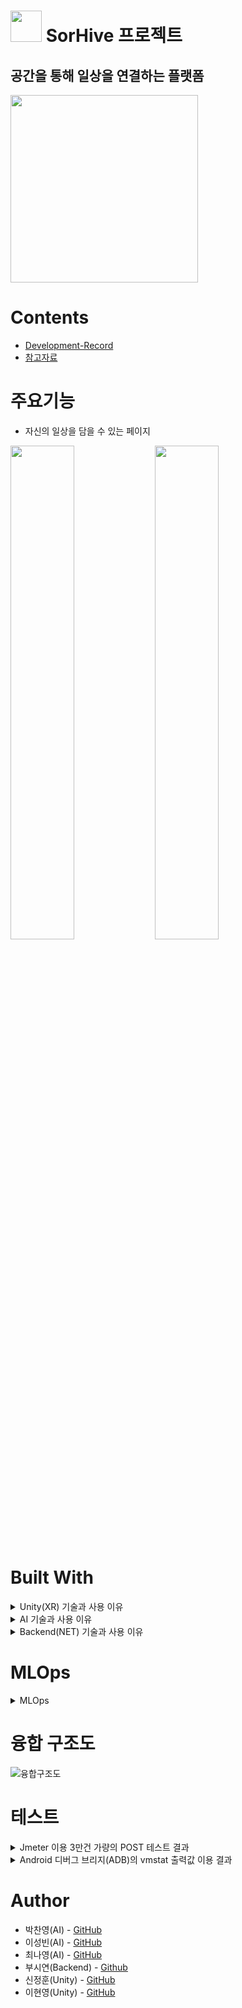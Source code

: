 # <img src="https://user-images.githubusercontent.com/111809392/205326221-6542a55f-fae2-4ece-982f-0b9598f4f08c.png" height="50"/>  SorHive 프로젝트 

## 공간을 통해 일상을 연결하는 플랫폼
<img src="https://user-images.githubusercontent.com/111809392/205321871-c7de56fd-34cc-4a74-9f22-189ec16f87fe.png" height="300"/>

# Contents
- [Development-Record](https://github.com/MA-Dot-COM/Intro/wiki/Development-Record)
- [참고자료](https://github.com/MA-Dot-COM/Intro/wiki/%EC%B0%B8%EA%B3%A0-%EC%9E%90%EB%A3%8C)

# 주요기능
- 자신의 일상을 담을 수 있는 페이지
<div>
<img src="https://user-images.githubusercontent.com/111809392/205321857-2650fe08-b253-495b-8477-f8120b5522fd.png" width="45%"/>
<img src="https://user-images.githubusercontent.com/111809392/205321864-1b3b4ccf-4be0-4acd-b671-36a8478f0166.png" width="45%"/>
<div/>
  
# Built With

<details>
<summary>Unity(XR) 기술과 사용 이유</summary>
<div markdown="1">

- [Unity Enterprise](https://store.unity.com/kr/products/unity-enterprise)
  - 전체 UI 및 3D공간
- [Photon](https://www.photonengine.com/ko-KR/)
  - 다중사용자 환경
- [Blender](https://www.blender.org/)
  - 아바타 및 프리셋

</div>
</details>

<details>
<summary>AI 기술과 사용 이유</summary>
<div markdown="1">

- [Tensorflow](https://www.tensorflow.org/?hl=ko)
  -
- [Pytorch](https://pytorch.org/)
  -
- [Pycharm](https://www.jetbrains.com/ko-kr/pycharm/)
  -
- [Fastapi](https://fastapi.tiangolo.com/ko/)
  -
- [Docker](https://www.docker.com/)
  -

--------

 - 공간 분류모델
네이버, 구글에서 술집, 노래방, 카페등 공간에 대한 이미지 크롤링후 전처리, 약 12,000개의 데이터셋을 Resnet50모델에 전이학습하여 사용자가 일상의 사진을 올리면 분석하여 그와 맞는 공간에 대한 카테고리를 분류해 준다. 

- 아바타 생성모델
사용자의 얼굴 사진으로 아바타를 생성해주는 시스템을 설계하고 구현, 데이터 셋은 https://www.kaggle.com/datasets/niten19/face-shape-dataset를 사용한다. 얼굴이 이미 나누어져 있는 kaggle의 Face Shape Dataset 중 약 2500개를 사용해 눈모양과 눈썹모양을 라벨링 한 후, yolo5로 학습시켰다. yolo5의 detect.py와 data.yaml 수정해 얼굴형, 눈모양, 눈썹모양 별로 모델을 만든 뒤, 각 클래스마다 높은 값을 뽑아내 사용자의 얼굴사진을 분석해 아바타를 만든다. 

- Insightface의 Detection모델
공간분류 모델에 사용될 사용자들의 이미지 데이터의 초상권 보호를 위해 Insightface의 Detection모델인 RetinaFace-10GF를 사용하여 얼굴인식 후 모자이크 처리를 해주는 모델을 만들었다. 모자이크 처리한 데이터셋으로 공간분류 모델을 학습한 결과 성능의 차이는 없었고, 이후에도 사용자들에게 사진을 받으면 Insightface의 Detection모델을 거쳐 모자이크 처리되어 초상권이 보호된 데이터셋으로 활용할 계획이다.

- 추천 시스템
사용자 기반 협업 필터링을 통해 사용자 간 친밀도를 측정해 잠재적인 관계가 가깝지만 아직 팔로워 하지 않은 사용자를 추천해 주는 시스템을 설계하고 구현.
친구 친밀도 도출 시스템은 사용자에게 얼마나 관심이 많은지 클릭해서 본 빈도(룸인, 라이핑, 채팅 등)등 사용자 행동 양식을 수집하여 얼마나 친밀한지 판별하고,
이를 토대로 사용자에 대해 친밀도 순위를 결정한다.

</div>
</details>

<details>
<summary>Backend(NET) 기술과 사용 이유</summary>
<div markdown="1">

- [AWS RDS - MySQL](https://aws.amazon.com/ko/rds/mysql/?nc=sn&loc=1)
  - 정규화를 통해 데이터의 일관성과 무결성을 확보하기 위해 사용했습니다.

- [MongoDB - Atlas](https://www.mongodb.com/ko-kr/cloud/atlas/efficiency)
  - 방대한 데이터 처리, 수정 필요없는 데이터들만 저장하여 빠르게 조회가 가능해서 사용했습니다.
  
- [AWS Ec2](https://aws.amazon.com/ko/ec2/)
  - 클라우드 환경의 가상 서버를 구축하기 위해 사용했습니다.
  
- [AWS S3](https://aws.amazon.com/ko/s3/?nc=sn&loc=0)
  - 이미지 저장, 호스팅, 뛰어난 보안성 때문에 사용했습니다.
  
- [AWS ElasticBeanstalk](https://aws.amazon.com/ko/elasticbeanstalk/)
  - 서버에서 개발된 웹 애플리케이션 및 서비스를 간단하게 배포하려고 사용한 서비스
  - 로드밸런싱, 오토스케일링 기능 함께 사용했습니다.

- [AWS Route53](https://aws.amazon.com/ko/route53)
  - ACM 과 ElasticBeanstalk 를 연결하여 사용했습니다.
  - Domain은 sorhive.shop 을 통해 접속 가능하게 하였습니다.

- [AWS Certificate Manager](https://aws.amazon.com/ko/certificate-manager)
  - 로드밸런서에 SSL 인증서를 연결하여 사용했습니다.
  - HTTP에 SSL 인증서를 사용하여 더 안전한 보안용 프로토콜인 HTTPS를 통해 더 안전한 SNS를 위해 사용했습니다.

- [SpringBoot](https://spring.io/projects/spring-boot)
  - 자바 기반의 웹 어플리케이션을 만들 수 있는 프레임워크인 스프링을 더 쉽게 사용할 수 있어서 사용했습니다.
  
- [JPA](https://spring.io/projects/spring-data-jpa)
  - 객체와 관계형 데이터베이스를 매핑하여 데이터베이스에 대한 의존성을 줄이고 생산성을 높이고 유지보수 향상, 성능 등의 장점 때문에 사용했습니다. 
  
- [Spring Security](https://spring.io/projects/spring-security)
  - 스프링 어플리케이션의 보안을 담당하는 스프링 하위 프레임 워크이고, 인증과 권한 부분을 담당했습니다.
  - JsonWebToken과 함께 사용하여 토큰 기반으로 접근을 통제했습니다.
  
- [Spring Batch](https://spring.io/projects/spring-batch)
  - 스프링 어플리케이션에서 일괄적인 데이터 처리를 담당하는 스프링 하위 프레임워크이고,
  - 라이핑(스토리)의 특성인 24시간 이후 안보이게 하는 기능
  - 추천배열(AI에 회원 * 회원에 대한 데이터를 통해 받아온 코사인 유사도 기반 추천 정렬)을 받아오고 몽고 DB에 저장하는 기능
    2 가지를 위해서 사용했습니다.
    
--------

- 회원 접근 권한 및 토큰 발급 : Spring Security, jsonwebtoken
- 데이터 일괄 처리 : Spring-Batch
- Object-relational mapping : jpa
- 이메일 처리 : Spring-Boot-Starter-Mail
- 로드밸런싱 : AWS Elastic Load Balancing, AWS Route53, AWS ACM
- 데이터 저장 : RDS
- 대량 데이터 저장 : MongoDB
- 파일 저장 : AWS S3

---------

</div>
</details>

# MLOps
<details>
<summary>MLOps</summary>
<div markdown="1">
 
## 이미지 → image classification → 공간

(사진)XR → NET → AI(분석) → NET → (공간)XR
  
<div>
  
<img src="https://user-images.githubusercontent.com/111809392/205317427-cd9e6372-9368-4d9f-86f3-41c7adfb881a.png" width="30%" height="400"/>
<img src="https://user-images.githubusercontent.com/111809392/205317453-a6147b69-ae54-4fe6-8818-6be44fe28bdb.png" width="30%" height="400"/>
<img src="https://user-images.githubusercontent.com/111809392/205317463-7ec76e89-f5ce-44f7-a955-9a8bd252d188.png" width="30%" height="400"/>
                                                                                                                            
<div/>
                                                                                                                            
![Untitled (1)](https://user-images.githubusercontent.com/111809392/205317472-345c07bd-c83f-4098-a359-9cb7f0870ba7.png)
![Untitled](https://user-images.githubusercontent.com/111809392/205317480-bf87aa5b-7f5a-43e6-b19e-9a27e770ef69.png)
  
</div>
</details>

# 융합 구조도
![융합구조도](https://user-images.githubusercontent.com/111809392/205318829-a7071a0d-5c43-4265-b92b-1fedc3d0e5b2.png)

  
# 테스트
<details>
<summary>Jmeter 이용 3만건 가량의 POST 테스트 결과</summary>
<div markdown="1">
 
- AWS Cloud Watch 그래프
![부하테스트 결과](https://user-images.githubusercontent.com/111809392/205322686-4f8fb92a-7c86-4572-8899-583ca1d0908d.png)
![부하테스트 결과2](https://user-images.githubusercontent.com/111809392/205322699-3fe3e45c-3ce7-4622-9865-3f7d07a657b4.png)

</div>
</details>
<details>
<summary>Android 디버그 브리지(ADB)의 vmstat 출력값 이용 결과</summary>
<div markdown="1">
 

  - 실제 사용하던 폰으로 해서 튀는 부분이 일부 존재 한다.
  - 백그라운드 앱 종료 후 10분간 대기
  - 이후 앱 구동 & 로그인 후 50분 대기
  - 이후 앱 종료 후 10분간 대기 한 그래프
![성능테스트](https://user-images.githubusercontent.com/111809392/205322590-ef6e49ac-3ad7-4bf9-b79a-7828c62a066e.png)
![성능테스트2](https://user-images.githubusercontent.com/111809392/205322666-1fe6c65c-4f7a-4339-a374-531bd9e1d0b9.png)

</div>
</details>
 
# Author
- 박찬영(AI) - [GitHub](https://github.com/orgs/MA-Dot-COM/people/Jneck)
- 이성빈(AI) - [GitHub](https://github.com/orgs/MA-Dot-COM/people/naya-beene)
- 최나영(AI) - [GitHub](https://github.com/orgs/MA-Dot-COM/people/cny689)
- 부시연(Backend) - [Github](https://github.com/SybooSyboo782)
- 신정훈(Unity) - [GitHub](https://github.com/orgs/MA-Dot-COM/people/JasonShin10)
- 이현영(Unity) - [GitHub](https://github.com/orgs/MA-Dot-COM/people/leeHY22)
